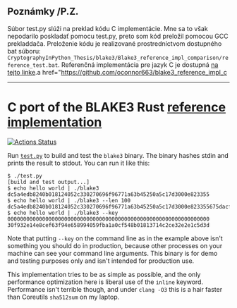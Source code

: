 ## Poznámky /P.Z.

Súbor test.py slúži na preklad kódu C implementácie. Mne sa to však nepodarilo poskladať pomocu test.py, preto som kód preložil pomocou GCC prekladdača.
Preloženie kódu je realizované prostredníctvom dostupného bat súboru: `CryptographyInPython_Thesis/blake3/Blake3_reference_impl_comparison/reference_test.bat`.
Referenčná implementácia pre jazyk C je dostupná <a href="https://github.com/oconnor663/blake3_reference_impl_c">na tejto linke</a>.a href="https://github.com/oconnor663/blake3_reference_impl_c

---
# C port of the BLAKE3 Rust [reference implementation](https://github.com/BLAKE3-team/BLAKE3/blob/master/reference_impl/reference_impl.rs)

[![Actions Status](https://github.com/oconnor663/blake3_reference_impl_c/workflows/tests/badge.svg)](https://github.com/oconnor663/blake3_reference_impl_c/actions)

Run [`test.py`](test.py) to build and test the `blake3` binary. The binary
hashes stdin and prints the result to stdout. You can run it like this:

```
$ ./test.py
[build and test output...]
$ echo hello world | ./blake3
dc5a4edb8240b018124052c330270696f96771a63b45250a5c17d3000e823355
$ echo hello world | ./blake3 --len 100
dc5a4edb8240b018124052c330270696f96771a63b45250a5c17d3000e823355675dacfc3ed1a06936ecae2697d6baeaa5e423c0efa51d45b322f3f2ca2ec03d1c5a692d6254d121c20dadf19e0d00e389deb89f2419da878379750df148e9883f482b56
$ echo hello world | ./blake3 --key 0000000000000000000000000000000000000000000000000000000000000000
30f932e14e8cef63f94e658994059fba1a0cf548b01813714c2ce32e2e1c5d3d
```

Note that putting `--key` on the command line as in the example above isn't
something you should do in production, because other processes on your machine
can see your command line arguments. This binary is for demo and testing
purposes only and isn't intended for production use.

This implementation tries to be as simple as possible, and the only performance
optimization here is liberal use of the `inline` keyword. Performance isn't
terrible though, and under `clang -O3` this is a hair faster than Coreutils
`sha512sum` on my laptop.
